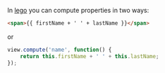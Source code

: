 In [lego](http://github.com/bredele/lego) you can compute properties in two ways:

```html
<span>{{ firstName + ' ' + lastName }}</span>
```
or

```js
view.compute('name', function() {
	return this.firstName + ' ' + this.lastName;
});
```

